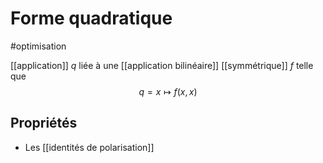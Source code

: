 # Forme quadratique
#optimisation 

[[application]] $q$ liée à une [[application bilinéaire]] [[symmétrique]] $f$ telle que 
$$ q = x \mapsto f(x, x)$$
## Propriétés
- Les [[identités de polarisation]]